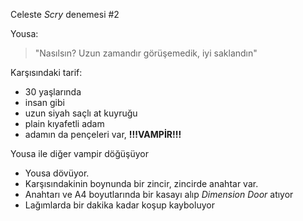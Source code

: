 ---
---  
  
Celeste *Scry* denemesi #2  
  
Yousa:  
>"Nasılsın? Uzun zamandır görüşemedik, iyi saklandın"  
  
Karşısındaki tarif:  
- 30 yaşlarında  
- insan gibi  
- uzun siyah saçlı at kuyruğu  
- plain kıyafetli adam  
- adamın da pençeleri var, **!!!VAMPİR!!!**  
  
Yousa ile diğer vampir döğüşüyor  
- Yousa dövüyor.  
- Karşısındakinin boynunda bir zincir, zincirde anahtar var.  
- Anahtarı ve A4 boyutlarında bir kasayı alıp *Dimension Door* atıyor  
- Lağımlarda bir dakika kadar koşup kayboluyor